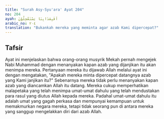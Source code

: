 ```yaml
---
title: "Surah Asy-Syu'ara' Ayat 204"
no: 204
ayah: اَفَبِعَذَابِنَا يَسْتَعْجِلُوْنَ  
arabic_no: ٢٠٤
translation: "Bukankah mereka yang meminta agar azab Kami dipercepat?"
---
```


## Tafsir

Ayat ini menjelaskan bahwa orang-orang musyrik Mekah pernah mengejek Nabi Muhammad dengan menanyakan kapan azab yang dijanjikan itu akan menimpa mereka. Pertanyaan mereka itu dijawab Allah melalui ayat ini dengan mengatakan, "Apakah mereka minta dipercepat datangnya azab yang Kami janjikan itu?" Sebenarnya mereka tidak perlu menanyakan kapan azab yang diancamkan Allah itu datang. Mereka cukup memperhatikan malapetaka yang telah menimpa umat-umat dahulu yang telah mendustakan para rasul yang diutus Allah kepada mereka. Padahal umat-umat dahulu itu adalah umat yang gagah perkasa dan mempunyai kemampuan untuk memakmurkan negara mereka, tetapi tidak seorang pun di antara mereka yang sanggup mengelakkan diri dari azab Allah.
